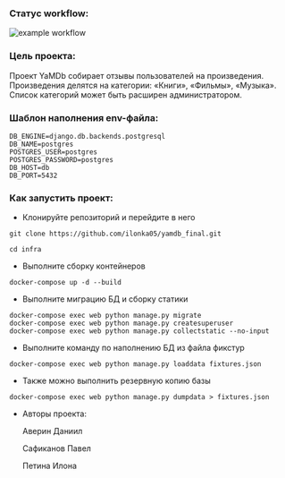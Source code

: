 ### Статус workflow:
![example workflow](https://github.com/ilonka05/yamdb_final/actions/workflows/yamdb_workflow.yml/badge.svg)


### Цель проекта:

Проект YaMDb собирает отзывы пользователей на произведения.
Произведения делятся на категории: «Книги», «Фильмы», «Музыка».
Список категорий может быть расширен администратором.


### Шаблон наполнения env-файла:

```
DB_ENGINE=django.db.backends.postgresql
DB_NAME=postgres
POSTGRES_USER=postgres
POSTGRES_PASSWORD=postgres
DB_HOST=db
DB_PORT=5432
```

### Как запустить проект:

- Клонируйте репозиторий и перейдите в него

```
git clone https://github.com/ilonka05/yamdb_final.git
```

```
cd infra
```

- Выполните сборку контейнеров

```
docker-compose up -d --build
```

- Выполните миграцию БД и сборку статики

```
docker-compose exec web python manage.py migrate
docker-compose exec web python manage.py createsuperuser
docker-compose exec web python manage.py collectstatic --no-input
```

- Выполните команду по наполнению БД из файла фикстур

```
docker-compose exec web python manage.py loaddata fixtures.json
```

- Также можно выполнить резервную копию базы

```
docker-compose exec web python manage.py dumpdata > fixtures.json 
```

- Авторы проекта:

    Аверин Даниил

    Сафиканов Павел

    Петина Илона